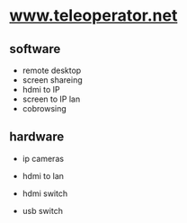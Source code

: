 # www.teleoperator.net


## software

+ remote desktop
+ screen shareing
+ hdmi to IP
+ screen to IP lan
+ cobrowsing




## hardware

+ ip cameras

+ hdmi to lan 

+ hdmi switch

+ usb switch
